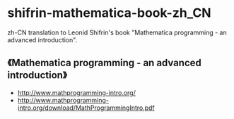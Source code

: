 shifrin-mathematica-book-zh_CN
==============================

zh-CN translation to Leonid Shifrin's book "Mathematica programming - an advanced introduction".

## 《Mathematica programming - an advanced introduction》

* http://www.mathprogramming-intro.org/
* http://www.mathprogramming-intro.org/download/MathProgrammingIntro.pdf